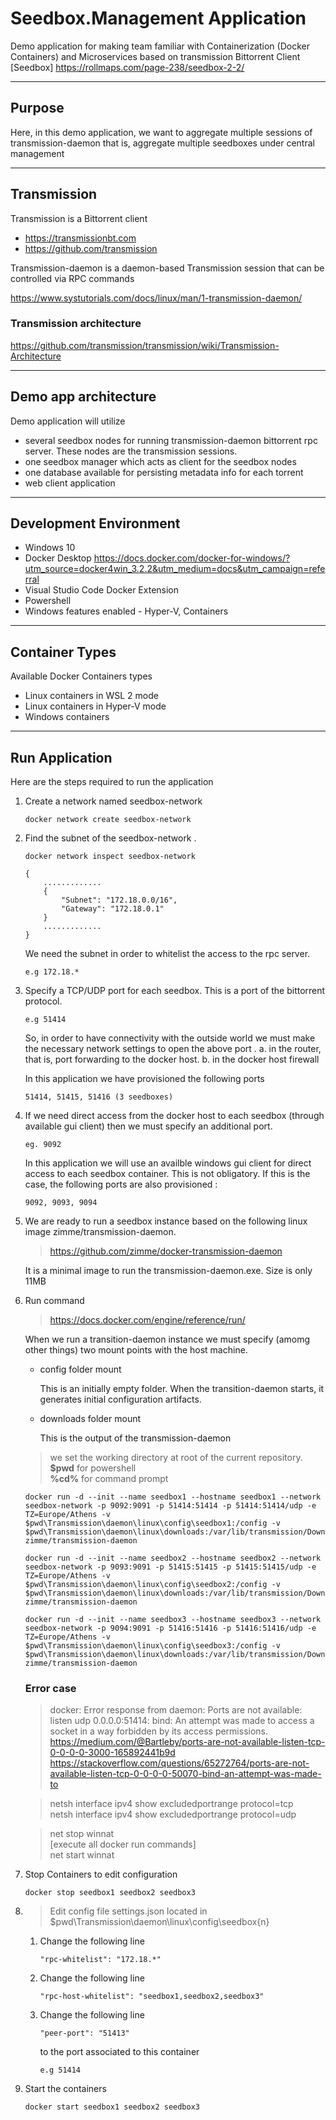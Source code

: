 Seedbox.Management Application
====================================

Demo application for making team familiar with Containerization (Docker Containers) and Microservices based on transmission Bittorrent Client
[Seedbox] <https://rollmaps.com/page-238/seedbox-2-2/>

---

## Purpose

Here, in this demo application, we want to aggregate multiple sessions of transmission-daemon that is, aggregate multiple seedboxes under central management

---

## Transmission

Transmission is a Bittorrent client

* <https://transmissionbt.com>
* <https://github.com/transmission>

Transmission-daemon is a daemon-based Transmission session that can be controlled via RPC commands

<https://www.systutorials.com/docs/linux/man/1-transmission-daemon/>

### Transmission architecture

<https://github.com/transmission/transmission/wiki/Transmission-Architecture>

---

## Demo app architecture

Demo application will utilize

* several seedbox nodes for running transmission-daemon bittorrent rpc server. These nodes are the transmission sessions.
* one seedbox manager which acts as client for the seedbox nodes
* one database available for persisting metadata info for each torrent
* web client application

---

## Development Environment

* Windows 10
* Docker Desktop
<https://docs.docker.com/docker-for-windows/?utm_source=docker4win_3.2.2&utm_medium=docs&utm_campaign=referral>
* Visual Studio Code
    Docker Extension
* Powershell
* Windows features enabled - Hyper-V, Containers

---

## Container Types

Available Docker Containers types

* Linux containers in WSL 2 mode
* Linux containers in Hyper-V mode
* Windows containers

---

## Run Application

Here are the steps required to run the application

1. Create a network named seedbox-network

    ```
    docker network create seedbox-network
    ```

2. Find the subnet of the seedbox-network .

    ```
    docker network inspect seedbox-network
    
    {
        .............
        {
            "Subnet": "172.18.0.0/16",
            "Gateway": "172.18.0.1"
        }
        .............
    }
    ```

    We need the subnet in order to whitelist the access to the rpc server.

    ```
    e.g 172.18.*
    ```

3. Specify a TCP/UDP port for each seedbox.
   This is a port of the bittorrent protocol.

   ```
   e.g 51414
   ```

   So, in order to have connectivity with the outside world we must
   make the necessary network settings to open the above port .
   a. in the router, that is, port forwarding to the docker host.
   b. in the docker host firewall

   In this application we have provisioned the following ports

   ```
   51414, 51415, 51416 (3 seedboxes)
   ```

4. If we need direct access from the docker host to each seedbox (through available gui client)
    then we must specify an additional port.

    ```
    eg. 9092
    ```

    In this application we will use an availble windows gui client for direct access to each seedbox container.
    This is not obligatory.
    If this is the case, the following ports are also provisioned :

    ```
    9092, 9093, 9094
    ```

5. We are ready to run a seedbox instance based
on the following linux image zimme/transmission-daemon.

    ><https://github.com/zimme/docker-transmission-daemon>

    It is a minimal image to run the transmission-daemon.exe. Size is only 11MB

6. Run command

    ><https://docs.docker.com/engine/reference/run/>

    When we run a transition-daemon instance we must specify (amomg other things) two mount points with the host machine.

    * config folder mount
  
        This is an initially empty folder.
        When the transition-daemon starts, it generates initial configuration artifacts.

    * downloads folder mount
  
        This is the output of the transmission-daemon

    >we set the working directory at root of the current repository.\
    >**$pwd** for powershell\
    >**%cd%** for command prompt


    ```
    docker run -d --init --name seedbox1 --hostname seedbox1 --network seedbox-network -p 9092:9091 -p 51414:51414 -p 51414:51414/udp -e TZ=Europe/Athens -v $pwd\Transmission\daemon\linux\config\seedbox1:/config -v $pwd\Transmission\daemon\linux\downloads:/var/lib/transmission/Downloads zimme/transmission-daemon
    ```

    ```
    docker run -d --init --name seedbox2 --hostname seedbox2 --network seedbox-network -p 9093:9091 -p 51415:51415 -p 51415:51415/udp -e TZ=Europe/Athens -v $pwd\Transmission\daemon\linux\config\seedbox2:/config -v $pwd\Transmission\daemon\linux\downloads:/var/lib/transmission/Downloads zimme/transmission-daemon
    ```

    ```
    docker run -d --init --name seedbox3 --hostname seedbox3 --network seedbox-network -p 9094:9091 -p 51416:51416 -p 51416:51416/udp -e TZ=Europe/Athens -v $pwd\Transmission\daemon\linux\config\seedbox3:/config -v $pwd\Transmission\daemon\linux\downloads:/var/lib/transmission/Downloads zimme/transmission-daemon

    ```

    ### Error case

    >docker: Error response from daemon: Ports are not available: listen udp 0.0.0.0:51414: bind: An attempt was made to access a socket in a way forbidden by its access permissions.\
    <https://medium.com/@Bartleby/ports-are-not-available-listen-tcp-0-0-0-0-3000-165892441b9d>\
    <https://stackoverflow.com/questions/65272764/ports-are-not-available-listen-tcp-0-0-0-0-50070-bind-an-attempt-was-made-to>

    >netsh interface ipv4 show excludedportrange protocol=tcp\
    >netsh interface ipv4 show excludedportrange protocol=udp

    >net stop winnat\
    >[execute all docker run commands]\
    >net start winnat

7. Stop Containers to edit configuration
    
    ```
    docker stop seedbox1 seedbox2 seedbox3
    ```

8. >Edit config file settings.json
    located in $pwd\Transmission\daemon\linux\config\seedbox{n}
    
    1. Change the following line

        ```
        "rpc-whitelist": "172.18.*"
        ```

    2. Change the following line

        ```
        "rpc-host-whitelist": "seedbox1,seedbox2,seedbox3"
        ```

    3. Change the following line

        ```
        "peer-port": "51413"
        ```
        
        to the port associated to this container 
        
        ```
        e.g 51414
        ```

9.  Start the containers
    
    ```
    docker start seedbox1 seedbox2 seedbox3
    ```
